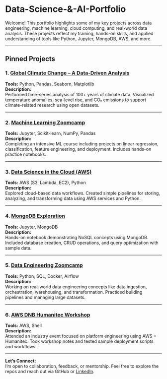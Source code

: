 # Data-Science-&-AI-Portfolio

Welcome! This portfolio highlights some of my key projects across data engineering, machine learning, cloud computing, and real-world data analysis. These projects reflect my training, hands-on skills, and applied understanding of tools like Python, Jupyter, MongoDB, AWS, and more.

---

## Pinned Projects

### 1.  [Global Climate Change – A Data-Driven Analysis](https://github.com/GretteThel/Global-Climate-Change-A-Data-Driven-Analysis)
**Tools:** Python, Pandas, Seaborn, Matplotlib  
**Description:**  
Performed time-series analysis of 100+ years of climate data. Visualized temperature anomalies, sea-level rise, and CO₂ emissions to support climate-related research using open datasets.

---

### 2.  [Machine Learning Zoomcamp](https://github.com/GretteThel/machine-learning-zoomcamp)
**Tools:** Jupyter, Scikit-learn, NumPy, Pandas  
**Description:**  
Completing an intensive ML course including projects on linear regression, classification, feature engineering, and deployment. Includes hands-on practice notebooks.

---

### 3.  [Data Science in the Cloud (AWS)](https://github.com/GretteThel/Data-Science-in-the-Cloud)
**Tools:** AWS (S3, Lambda, EC2), Python  
**Description:**  
Explored cloud-based data workflows. Created simple pipelines for storing, analyzing, and transforming data using AWS services and Python.

---

### 4.  [MongoDB Exploration](https://github.com/GretteThel/MongoDB)
**Tools:** Jupyter, MongoDB  
**Description:**  
Hands-on notebook demonstrating NoSQL concepts using MongoDB. Included database creation, CRUD operations, and query optimization with sample data.

---

### 5.  [Data Engineering Zoomcamp](https://github.com/GretteThel/data-engineering-zoomcamp)
**Tools:** Python, SQL, Docker, Airflow  
**Description:**  
Working on real-world data engineering concepts like data ingestion, orchestration, warehousing, and transformation. Practiced building pipelines and managing large datasets.

---

### 6. [AWS DNB Humanitec Workshop](https://github.com/GretteThel/-AWS-DNB-Humanitec-Platform-Engineering)
**Tools:** AWS, Shell  
**Description:**  
Attended an industry event focused on platform engineering using AWS + Humanitec. Took workshop notes and tested sample deployment scripts and workflows.

---

**Let’s Connect:**  
I’m open to collaboration, feedback, or mentorship. Feel free to explore the repos and reach out via GitHub or [LinkedIn](https://linkedin.com/in/grethelm). 

